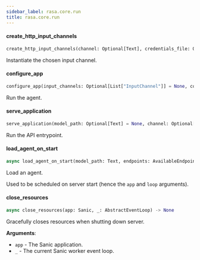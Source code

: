 ```yaml
---
sidebar_label: rasa.core.run
title: rasa.core.run
---
```

#### create\_http\_input\_channels

```python
create_http_input_channels(channel: Optional[Text], credentials_file: Optional[Text]) -> List["InputChannel"]
```

Instantiate the chosen input channel.

#### configure\_app

```python
configure_app(input_channels: Optional[List["InputChannel"]] = None, cors: Optional[Union[Text, List[Text], None]] = None, auth_token: Optional[Text] = None, enable_api: bool = True, response_timeout: int = constants.DEFAULT_RESPONSE_TIMEOUT, jwt_secret: Optional[Text] = None, jwt_method: Optional[Text] = None, route: Optional[Text] = "/webhooks/", port: int = constants.DEFAULT_SERVER_PORT, endpoints: Optional[AvailableEndpoints] = None, log_file: Optional[Text] = None, conversation_id: Optional[Text] = uuid.uuid4().hex) -> Sanic
```

Run the agent.

#### serve\_application

```python
serve_application(model_path: Optional[Text] = None, channel: Optional[Text] = None, interface: Optional[Text] = constants.DEFAULT_SERVER_INTERFACE, port: int = constants.DEFAULT_SERVER_PORT, credentials: Optional[Text] = None, cors: Optional[Union[Text, List[Text]]] = None, auth_token: Optional[Text] = None, enable_api: bool = True, response_timeout: int = constants.DEFAULT_RESPONSE_TIMEOUT, jwt_secret: Optional[Text] = None, jwt_method: Optional[Text] = None, endpoints: Optional[AvailableEndpoints] = None, remote_storage: Optional[Text] = None, log_file: Optional[Text] = None, ssl_certificate: Optional[Text] = None, ssl_keyfile: Optional[Text] = None, ssl_ca_file: Optional[Text] = None, ssl_password: Optional[Text] = None, conversation_id: Optional[Text] = uuid.uuid4().hex) -> None
```

Run the API entrypoint.

#### load\_agent\_on\_start

```python
async load_agent_on_start(model_path: Text, endpoints: AvailableEndpoints, remote_storage: Optional[Text], app: Sanic, loop: AbstractEventLoop) -> Agent
```

Load an agent.

Used to be scheduled on server start
(hence the `app` and `loop` arguments).

#### close\_resources

```python
async close_resources(app: Sanic, _: AbstractEventLoop) -> None
```

Gracefully closes resources when shutting down server.

**Arguments**:

- `app` - The Sanic application.
- `_` - The current Sanic worker event loop.

